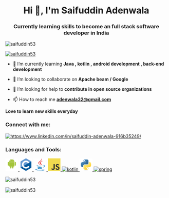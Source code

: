 <h1 align="center">Hi 👋, I'm Saifuddin Adenwala</h1>
<h3 align="center">Currently learning skills to become an full stack software developer in India</h3>

<p align="left"> <img src="https://komarev.com/ghpvc/?username=saifuddin53&label=Profile%20views&color=0e75b6&style=flat" alt="saifuddin53" /> </p>

<p align="left"> <a href="https://github.com/ryo-ma/github-profile-trophy"><img src="https://github-profile-trophy.vercel.app/?username=saifuddin53" alt="saifuddin53" /></a> </p>


- 🌱 I’m currently learning **Java , kotlin , android development , back-end development**

- 👯 I’m looking to collaborate on **Apache beam / Google**

- 🤝 I’m looking for help to **contribute in open source organizations**

- 📫 How to reach me **adenwala32@gmail.com**

**Love to learn new skills everyday**

<h3 align="left">Connect with me:</h3>
<p align="left">
<a href="https://linkedin.com/in/saifuddin-adenwala-916b35249/" target="_blank"><img align="center" src="https://raw.githubusercontent.com/rahuldkjain/github-profile-readme-generator/master/src/images/icons/Social/linked-in-alt.svg" alt="https://www.linkedin.com/in/saifuddin-adenwala-916b35249/" height="30" width="40" /></a>
</p>

<h3 align="left">Languages and Tools:</h3>
<p align="left"> <a href="https://developer.android.com" target="_blank" rel="noreferrer"> <img src="https://raw.githubusercontent.com/devicons/devicon/master/icons/android/android-original-wordmark.svg" alt="android" width="40" height="40"/> </a> <a href="https://www.cprogramming.com/" target="_blank" rel="noreferrer"> <img src="https://raw.githubusercontent.com/devicons/devicon/master/icons/c/c-original.svg" alt="c" width="40" height="40"/> </a> <a href="https://www.java.com" target="_blank" rel="noreferrer"> <img src="https://raw.githubusercontent.com/devicons/devicon/master/icons/java/java-original.svg" alt="java" width="40" height="40"/> </a> <a href="https://developer.mozilla.org/en-US/docs/Web/JavaScript" target="_blank" rel="noreferrer"> <img src="https://raw.githubusercontent.com/devicons/devicon/master/icons/javascript/javascript-original.svg" alt="javascript" width="40" height="40"/> </a> <a href="https://kotlinlang.org" target="_blank" rel="noreferrer"> <img src="https://www.vectorlogo.zone/logos/kotlinlang/kotlinlang-icon.svg" alt="kotlin" width="40" height="40"/> </a> <a href="https://www.python.org" target="_blank" rel="noreferrer"> <img src="https://raw.githubusercontent.com/devicons/devicon/master/icons/python/python-original.svg" alt="python" width="40" height="40"/> </a> <a href="https://spring.io/" target="_blank" rel="noreferrer"> <img src="https://www.vectorlogo.zone/logos/springio/springio-icon.svg" alt="spring" width="40" height="40"/> </a> </p>

<p><img align="center" src="https://github-readme-stats.vercel.app/api/top-langs?username=saifuddin53&show_icons=true&locale=en&layout=compact" alt="saifuddin53" /></p>

<p><img align="center" src="https://github-readme-streak-stats.herokuapp.com/?user=saifuddin53&" alt="saifuddin53" /></p>

